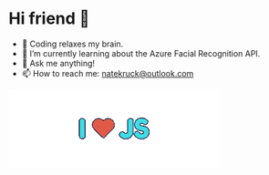 # Hi friend 👋

<!--
**Nate-Kruck/Nate-Kruck** is a ✨ _special_ ✨ repository because its `README.md` (this file) appears on your GitHub profile.
-->

- 🧠 Coding relaxes my brain.
- 🌱 I’m currently learning about the Azure Facial Recognition API.
- 💬 Ask me anything!
- 📫 How to reach me: natekruck@outlook.com

![I Love JS](ILoveJstransparent.png)
